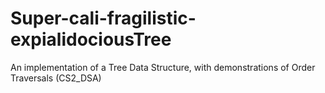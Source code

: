 # Super-cali-fragilistic-expialidociousTree
An implementation of a Tree Data Structure, with demonstrations of Order Traversals (CS2_DSA)

